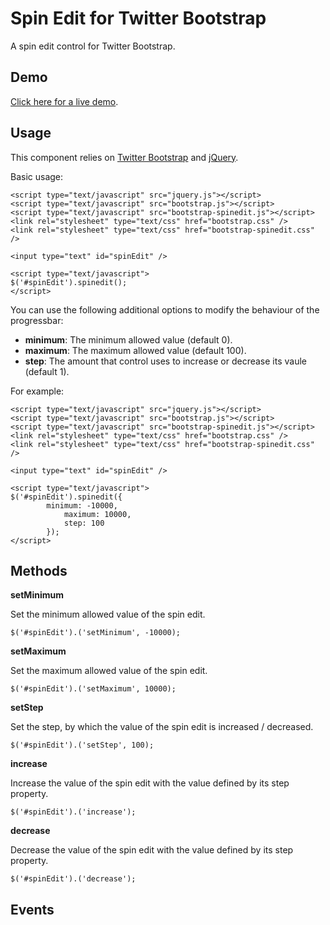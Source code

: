 # Spin Edit for Twitter Bootstrap

A spin edit control for Twitter Bootstrap.

## Demo

[Click here for a live demo](http://geersch.github.com/bootstrap-spinedit/demo.html).

## Usage

This component relies on [Twitter Bootstrap](http://twitter.github.com/bootstrap/) and [jQuery](http://jquery.com/).

Basic usage:

```
<script type="text/javascript" src="jquery.js"></script>
<script type="text/javascript" src="bootstrap.js"></script>
<script type="text/javascript" src="bootstrap-spinedit.js"></script>
<link rel="stylesheet" type="text/css" href="bootstrap.css" />
<link rel="stylesheet" type="text/css" href="bootstrap-spinedit.css" />

<input type="text" id="spinEdit" />

<script type="text/javascript">
$('#spinEdit').spinedit();
</script>
```

You can use the following additional options to modify the behaviour of the progressbar:

* **minimum**: The minimum allowed value (default 0).
* **maximum**: The maximum allowed value (default 100).
* **step**: The amount that control uses to increase or decrease its vaule (default 1).

For example:

```
<script type="text/javascript" src="jquery.js"></script>
<script type="text/javascript" src="bootstrap.js"></script>
<script type="text/javascript" src="bootstrap-spinedit.js"></script>
<link rel="stylesheet" type="text/css" href="bootstrap.css" />
<link rel="stylesheet" type="text/css" href="bootstrap-spinedit.css" />

<input type="text" id="spinEdit" />

<script type="text/javascript">
$('#spinEdit').spinedit({
  		minimum: -10000,
			maximum: 10000,
			step: 100
		});
</script>
```

## Methods

**setMinimum**

Set the minimum allowed value of the spin edit.

```
$('#spinEdit').('setMinimum', -10000);
```

**setMaximum**

Set the maximum allowed value of the spin edit.

```
$('#spinEdit').('setMaximum', 10000);
```

**setStep**

Set the step, by which the value of the spin edit is increased / decreased.

```
$('#spinEdit').('setStep', 100);
```

**increase**

Increase the value of the spin edit with the value defined by its step property.

```
$('#spinEdit').('increase');
```

**decrease**

Decrease the value of the spin edit with the value defined by its step property.

```
$('#spinEdit').('decrease');
```

## Events